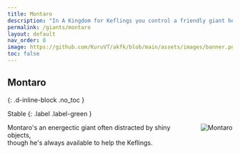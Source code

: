 ```yaml
---
title: Montaro
description: "In A Kingdom for Keflings you control a friendly giant helping the Keflings. When you begin your game you get to choose which giant you would like to play as."
permalink: /giants/montaro
layout: default
nav_order: 8
image: https://github.com/KuruVT/akfk/blob/main/assets/images/banner.png?raw=true
toc: false
---
```


## Montaro
{: .d-inline-block .no_toc }

Stable
{: .label .label-green }

<div style="display: flex; align-items: flex-start; gap: 1rem;">
  <div style="flex: 1;">
Montaro's an energectic giant often distracted by shiny objects,<br> though he's always available to help the Keflings.
  </div>
  <div>
    <img src="https://github.com/KuruVT/akfk/blob/main/assets/images/giants/montaro.png?raw=true" alt="Montaro" style="max-width: 200px; height: auto;">
  </div>
</div>

